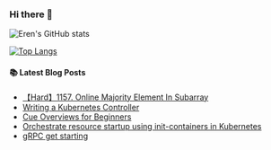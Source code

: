 ### Hi there 👋

<!--
**rhzx3519/rhzx3519** is a ✨ _special_ ✨ repository because its `README.md` (this file) appears on your GitHub profile.

Here are some ideas to get you started:

- 🔭 I’m currently working on ...
- 🌱 I’m currently learning ...
- 👯 I’m looking to collaborate on ...
- 🤔 I’m looking for help with ...
- 💬 Ask me about ...
- 📫 How to reach me: ...
- 😄 Pronouns: ...
- ⚡ Fun fact: ...
-->

![Eren's GitHub stats](https://github-readme-stats.vercel.app/api?username=rhzx3519&count_private=true&show_icons=true&theme=solarized-light)

[![Top Langs](https://github-readme-stats.vercel.app/api/top-langs/?username=rhzx3519&layout=compact)](https://github.com/rhzx3519/github-readme-stats)


#### 📚 Latest Blog Posts

<!-- BLOG-POST-LIST:START -->
- [【Hard】1157. Online Majority Element In Subarray](https://rhzx3519.github.io//algorithm/2023/04/16/leetcode-1157.html)
- [Writing a Kubernetes Controller](https://rhzx3519.github.io//devops/2023/03/21/writing-kubernetes-controller.html)
- [Cue Overviews for Beginners](https://rhzx3519.github.io//devops/2023/03/02/cuelang-overviews.html)
- [Orchestrate resource startup using init-containers in Kubernetes](https://rhzx3519.github.io//devops/2022/12/06/wait-in-kubernetes.html)
- [gRPC get starting](https://rhzx3519.github.io//devops/2022/11/29/grpc-get-starting.html)
<!-- BLOG-POST-LIST:END -->
